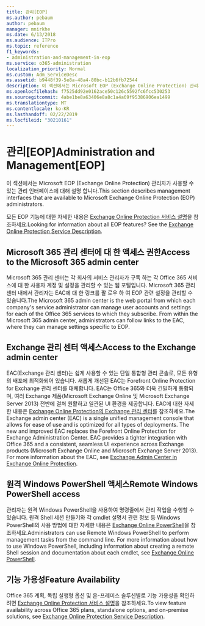 ```yaml
---
title: 관리[EOP]
ms.author: pebaum
author: pebaum
manager: mnirkhe
ms.date: 6/13/2018
ms.audience: ITPro
ms.topic: reference
f1_keywords:
- administration-and-management-in-eop
ms.service: o365-administration
localization_priority: Normal
ms.custom: Adm_ServiceDesc
ms.assetid: b9448f39-5e8a-48a4-80bc-b12b6fb72544
description: 이 섹션에서는 Microsoft EOP (Exchange Online Protection) 관리자가 사용할 수 있는 관리 인터페이스에 대해 설명 합니다.
ms.openlocfilehash: f7525dd92e0162ace50c126c5592fc6fcc530253
ms.sourcegitcommit: 4abe1be8a63406e8a8c1a4a69f95386906ea1499
ms.translationtype: MT
ms.contentlocale: ko-KR
ms.lasthandoff: 02/22/2019
ms.locfileid: "30210161"
---
```

# <a name="administration-and-managementeop"></a><span data-ttu-id="dda0b-103">관리[EOP]</span><span class="sxs-lookup"><span data-stu-id="dda0b-103">Administration and Management[EOP]</span></span>

<span data-ttu-id="dda0b-104">이 섹션에서는 Microsoft EOP (Exchange Online Protection) 관리자가 사용할 수 있는 관리 인터페이스에 대해 설명 합니다.</span><span class="sxs-lookup"><span data-stu-id="dda0b-104">This section describes management interfaces that are available to Microsoft Exchange Online Protection (EOP) administrators.</span></span>
  
<span data-ttu-id="dda0b-p101">모든 EOP 기능에 대한 자세한 내용은 [Exchange Online Protection 서비스 설명](exchange-online-protection-service-description.md)을 참조하세요.</span><span class="sxs-lookup"><span data-stu-id="dda0b-p101">Looking for information about all EOP features? See the [Exchange Online Protection Service Description](exchange-online-protection-service-description.md).</span></span>
  
## <a name="access-to-the-microsoft-365-admin-center"></a><span data-ttu-id="dda0b-107">Microsoft 365 관리 센터에 대 한 액세스 권한</span><span class="sxs-lookup"><span data-stu-id="dda0b-107">Access to the Microsoft 365 admin center</span></span>
<span data-ttu-id="dda0b-108"><a name="BKMK_accesstotheoffice365admincenter"> </a></span><span class="sxs-lookup"><span data-stu-id="dda0b-108"></span></span>

<span data-ttu-id="dda0b-p102">Microsoft 365 관리 센터는 각 회사의 서비스 관리자가 구독 하는 각 Office 365 서비스에 대 한 사용자 계정 및 설정을 관리할 수 있는 웹 포털입니다. Microsoft 365 관리 센터 내에서 관리자는 EAC에 대 한 링크를 팔 로우 하 여 EOP 관련 설정을 관리할 수 있습니다.</span><span class="sxs-lookup"><span data-stu-id="dda0b-p102">The Microsoft 365 admin center is the web portal from which each company's service administrator can manage user accounts and settings for each of the Office 365 services to which they subscribe. From within the Microsoft 365 admin center, administrators can follow links to the EAC, where they can manage settings specific to EOP.</span></span>
  
## <a name="access-to-the-exchange-admin-center"></a><span data-ttu-id="dda0b-111">Exchange 관리 센터 액세스</span><span class="sxs-lookup"><span data-stu-id="dda0b-111">Access to the Exchange admin center</span></span>
<span data-ttu-id="dda0b-112"><a name="BKMK_accesstotheexchangeadmincenter"> </a></span><span class="sxs-lookup"><span data-stu-id="dda0b-112"></span></span>

<span data-ttu-id="dda0b-p103">EAC(Exchange 관리 센터)는 쉽게 사용할 수 있는 단일 통합형 관리 콘솔로, 모든 유형의 배포에 최적화되어 있습니다. 새롭게 개선된 EAC는 Forefront Online Protection for Exchange 관리 센터를 대체합니다. EAC는 Office 365와 더욱 긴밀하게 통합되며, 여러 Exchange 제품(Microsoft Exchange Online 및 Microsoft Exchange Server 2013) 전반에 걸쳐 원활하고 일관된 UI 환경을 제공합니다. EAC에 대한 자세한 내용은 [Exchange Online Protection의 Exchange 관리 센터](https://go.microsoft.com/fwlink/p/?LinkId=282381)를 참조하세요.</span><span class="sxs-lookup"><span data-stu-id="dda0b-p103">The Exchange admin center (EAC) is a single unified management console that allows for ease of use and is optimized for all types of deployments. The new and improved EAC replaces the Forefront Online Protection for Exchange Administration Center. EAC provides a tighter integration with Office 365 and a consistent, seamless UI experience across Exchange products (Microsoft Exchange Online and Microsoft Exchange Server 2013). For more information about the EAC, see [Exchange Admin Center in Exchange Online Protection](https://go.microsoft.com/fwlink/p/?LinkId=282381).</span></span>
  
## <a name="remote-windows-powershell-access"></a><span data-ttu-id="dda0b-117">원격 Windows PowerShell 액세스</span><span class="sxs-lookup"><span data-stu-id="dda0b-117">Remote Windows PowerShell access</span></span>
<span data-ttu-id="dda0b-118"><a name="BKMK_remotewindowspowershellaccess"> </a></span><span class="sxs-lookup"><span data-stu-id="dda0b-118"></span></span>

 <span data-ttu-id="dda0b-p104">관리자는 원격 Windows PowerShell을 사용하여 명령줄에서 관리 작업을 수행할 수 있습니다. 원격 Shell 세션 만들기와 각 cmdlet 설명서 관련 정보 등 Windows PowerShell의 사용 방법에 대한 자세한 내용은 [Exchange Online PowerShell](https://go.microsoft.com/fwlink/p/?LinkId=282266)을 참조하세요.</span><span class="sxs-lookup"><span data-stu-id="dda0b-p104">Administrators can use Remote Windows PowerShell to perform management tasks from the command line. For more information about how to use Windows PowerShell, including information about creating a remote Shell session and documentation about each cmdlet, see [Exchange Online PowerShell](https://go.microsoft.com/fwlink/p/?LinkId=282266).</span></span>
  
## <a name="feature-availability"></a><span data-ttu-id="dda0b-121">기능 가용성</span><span class="sxs-lookup"><span data-stu-id="dda0b-121">Feature Availability</span></span>
<span data-ttu-id="dda0b-122"><a name="BKMK_remotewindowspowershellaccess"> </a></span><span class="sxs-lookup"><span data-stu-id="dda0b-122"></span></span>

<span data-ttu-id="dda0b-123">Office 365 계획, 독립 실행형 옵션 및 온-프레미스 솔루션별로 기능 가용성을 확인하려면 [Exchange Online Protection 서비스 설명](exchange-online-protection-service-description.md)을 참조하세요.</span><span class="sxs-lookup"><span data-stu-id="dda0b-123">To view feature availability across Office 365 plans, standalone options, and on-premise solutions, see [Exchange Online Protection Service Description](exchange-online-protection-service-description.md).</span></span>
  

